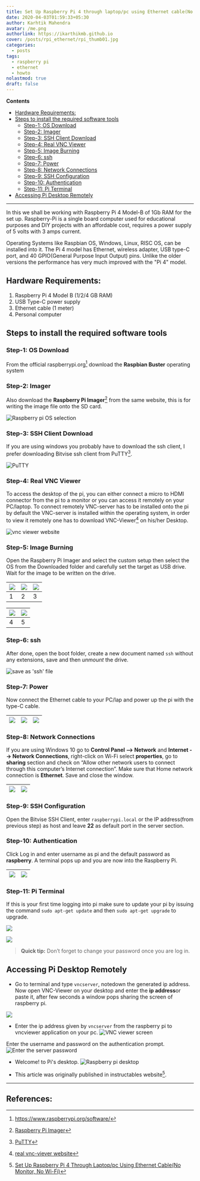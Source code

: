 ```yaml
---
title: Set Up Raspberry Pi 4 through laptop/pc using Ethernet cable(No Monitor, No Wi-Fi)
date: 2020-04-03T01:59:33+05:30
author: Karhtik Mahendra
avatar: /me.png
authorlink: https://ikarthikmb.github.io
cover: /posts/rpi_ethernet/rpi_thumb01.jpg
categories:
  - posts
tags:
  - raspberry pi
  - ethernet
  - howto
nolastmod: true
draft: false
---
```


<!-- ![](/posts/rpi_ethernet/rpi_thumb01.jpg) -->

**Contents**


<!-- @import "[TOC]" {cmd="toc" depthFrom=2 depthTo=6 orderedList=true} -->

<!-- code_chunk_output -->

- [Hardware Requirements:](#hardware-requirements)
- [Steps to install the required software tools](#steps-to-install-the-required-software-tools)
  - [Step-1: OS Download](#step-1-os-download)
  - [Step-2: Imager](#step-2-imager)
  - [Step-3: SSH Client Download](#step-3-ssh-client-download)
  - [Step-4: Real VNC Viewer](#step-4-real-vnc-viewer)
  - [Step-5: Image Burning](#step-5-image-burning)
  - [Step-6: ssh](#step-6-ssh)
  - [Step-7: Power](#step-7-power)
  - [Step-8: Network Connections](#step-8-network-connections)
  - [Step-9: SSH Configuration](#step-9-ssh-configuration)
  - [Step-10: Authentication](#step-10-authentication)
  - [Step-11: Pi Terminal](#step-11-pi-terminal)
- [Accessing Pi Desktop Remotely](#accessing-pi-desktop-remotely)

<!-- /code_chunk_output -->

---

In this we shall be working with Raspberry Pi 4 Model-B of 1Gb RAM for the set up. Raspberry-Pi is a single board computer used for educational purposes and DIY projects with an affordable cost, requires a power supply of 5 volts with 3 amps current.  


Operating Systems like Raspbian OS, Windows, Linux, RISC OS, can be installed into it. The Pi 4 model has Ethernet, wireless adapter, USB type-C port, and 40 GPIO(General Purpose Input Output) pins. Unlike the older versions the performance has very much improved with the "Pi 4" model.


## Hardware Requirements:

1. Raspberry Pi 4 Model B (1/2/4 GB RAM)     
2. USB Type-C power supply     
3. Ethernet cable (1 meter)     
4. Personal computer


## Steps to install the required software tools

### Step-1: OS Download
 
From the official raspberrypi.org[^1] download the **Raspbian Buster** operating system

[^1]: https://www.raspberrypi.org/software/

### Step-2: Imager

Also download the **Raspberry Pi Imager**[^2] from the same website, this is for writing the image file onto the SD card.

[^2]: [Raspberry Pi Imager](https://www.raspberrypi.org/software/)

![Raspberry pi OS selection](/posts/rpi_ethernet/pios_site.png)

### Step-3: SSH Client Download

If you are using windows you probably have to download the ssh client, I prefer downloading Bitvise ssh client from PuTTY[^3].

[^3]: [PuTTY](https://putty.org/)

![PuTTY](/posts/rpi_ethernet/putty.png)

### Step-4: Real VNC Viewer

To access the desktop of the pi, you can either connect a micro to HDMI connector from the pi to a monitor or you can access it remotely on your PC/laptop. To connect remotely VNC-server has to be installed onto the pi by default the VNC-server is installed within the operating system, in order to view it remotely one has to download VNC-Viewer[^4] on his/her Desktop.

[^4]: [real vnc-viever website](https://www.realvnc.com/en/connect/download/viewer/)

![vnc viewer website](/posts/rpi_ethernet/vnc_site.png)

### Step-5: Image Burning

Open the Raspberry Pi Imager and select the custom setup then select the OS from the Downloaded folder and carefully set the target as USB drive. Wait for the image to be written on the drive.

![](/posts/rpi_ethernet/imager1.png)| ![](/posts/rpi_ethernet/imager2.png)  | ![](/posts/rpi_ethernet/imager3.png)  
--- | --- | ---
1 | 2  | 3


![](/posts/rpi_ethernet/imager4.png)| ![](/posts/rpi_ethernet/imager5.png)
--- | --- 
4 | 5  

### Step-6: ssh

After done, open the boot folder, create a new document named `ssh` without any extensions, save and then *unmount* the drive.

![save as 'ssh' file](/posts/rpi_ethernet/ssh.png)

### Step-7: Power 

Now connect the Ethernet cable to your PC/lap and power up the pi with the type-C cable.

![](/posts/rpi_ethernet/cable1.png)| ![](/posts/rpi_ethernet/cable2.png) | ![](/posts/rpi_ethernet/cable3.png)
--- | --- | ---

### Step-8: Network Connections

If you are using Windows 10 go to **Control Panel --> Network** and **Internet --> Network Connections**, right-click on Wi-Fi select **properties**, go to **sharing** section and check on “Allow other network users to connect through this computer’s Internet connection”. Make sure that Home network connection is **Ethernet**. Save and close the window.

![](/posts/rpi_ethernet/network1.png) | ![](/posts/rpi_ethernet/network2.png)
--- | ---

### Step-9: SSH Configuration

Open the Bitvise SSH Client, enter `raspberrypi.local` or the IP address(from previous step) as host and leave **22** as default port in the server section.


### Step-10: Authentication

Click Log in and enter username as pi and the default password as **raspberry**. A terminal pops up and you are now into the Raspberry Pi.

![](/posts/rpi_ethernet/pilocal1.png) | ![](/posts/rpi_ethernet/pilocal2.png)
--- | ---

### Step-11: Pi Terminal

If this is your first time logging into pi make sure to update your pi by issuing the command `sudo apt-get update` and then `sudo apt-get upgrade` to upgrade.

![](/posts/rpi_ethernet/terminal1.png)

![](/posts/rpi_ethernet/terminal2.png)

> **Quick tip:** Don’t forget to change your password once you are log in.

## Accessing Pi Desktop Remotely

- Go to terminal and type `vncserver`, notedown the generated ip address. Now open VNC-Viewer on your desktop and enter the **ip address**or paste it, after few seconds a window pops sharing the screen of raspberry pi.

![](/posts/rpi_ethernet/terminal3.png)

- Enter the ip address given by `vncserver` from the raspberry pi to vncviewer application on your pc. 
![VNC viewer screen](/posts/rpi_ethernet/vncviewer1.png)

Enter the username and password on the authentication prompt. 
![Enter the server password](/posts/rpi_ethernet/vncviewer2.png)

- Welcome! to Pi's desktop.
![Raspberry pi desktop](/posts/rpi_ethernet/pidesktop.png)

- This article was originally published in instructables website[^5].

[^5]: [Set Up Raspberry Pi 4 Through Laptop/pc Using Ethernet Cable(No Monitor, No Wi-Fi)](https://www.instructables.com/Set-Up-Raspberry-Pi-4-Through-Laptoppc-Using-Ether/)

---

## References:
